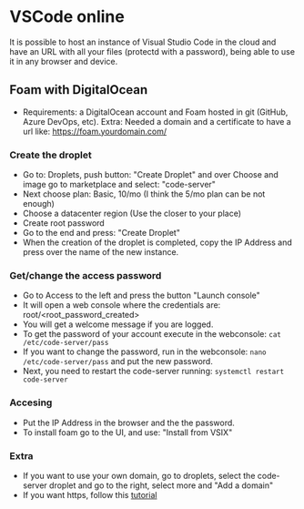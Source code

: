 # VSCode online

It is possible to host an instance of Visual Studio Code in the cloud and have an URL with all your files (protectd with a password), being able to use it in any browser and device.

## Foam with DigitalOcean

- Requirements: a DigitalOcean account and Foam hosted in git (GitHub, Azure DevOps, etc). Extra: Needed a domain and a certificate to have a url like: https://foam.yourdomain.com/

### Create the droplet
- Go to: Droplets, push button: "Create Droplet" and over Choose and image go to marketplace and select: "code-server"
- Next choose plan: Basic, 10/mo (I think the 5/mo plan can be not enough)
- Choose a datacenter region (Use the closer to your place)
- Create root password
- Go to the end and press: "Create Droplet"
- When the creation of the droplet is completed, copy the IP Address and press over the name of the new instance.

### Get/change the access password
- Go to Access to the left and press the button "Launch console"
- It will open a web console where the credentials are: root/<root_password_created>
- You will get a welcome message if you are logged.
- To get the password of your account execute in the webconsole: `cat /etc/code-server/pass`
- If you want to change the password, run in the webconsole: `nano /etc/code-server/pass` and put the new password.
- Next, you need to restart the code-server running: `systemctl restart code-server`

### Accesing
- Put the IP Address in the browser and the the password.
- To install foam go to the UI, and use: "Install from VSIX"

### Extra
- If you want to use your own domain, go to droplets, select the code-server droplet and go to the right, select more and "Add a domain"
- If you want https, follow this [tutorial](https://bobcares.com/blog/install-ssl-on-digitalocean-droplet/)

